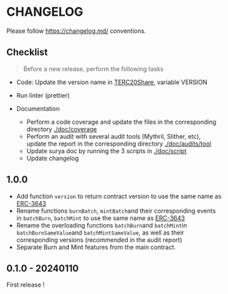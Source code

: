 # CHANGELOG

Please follow <https://changelog.md/> conventions.

## Checklist

> Before a new release, perform the following tasks

- Code: Update the version name in [TERC20Share](./src/lib/TERC20Share.sol), variable VERSION
- Run linter (prettier)

- Documentation
  - Perform a code coverage and update the files in the corresponding directory [./doc/coverage](./doc/coverage)
  - Perform an audit with several audit tools (Mythril, Slither, etc), update the report in the corresponding directory [./doc/audits/tool](./doc/audit/tool)
  - Update surya doc by running the 3 scripts in [./doc/script](./doc/script)
  - Update changelog

## 1.0.0

- Add function `version` to return contract version to use the same name as [ERC-3643](https://eips.ethereum.org/EIPS/eip-3643)
- Rename functions `burnBatch`, `mintBatch`and their corresponding events in `batchBurn`, `batchMint` to use the same name as [ERC-3643](https://eips.ethereum.org/EIPS/eip-3643)
- Rename the overloading functions `batchBurn`and `batchMint`in `batchBurnSameValue`and `batchMintSameValue`, as well as their corresponding versions (recommended in the audit report)
- Separate Burn and Mint features from the main contract.

## 0.1.0 - 20240110

First release !
